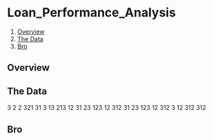 # Loan_Performance_Analysis
1. [Overview](#overview)
2. [The Data](#the-data)
2. [Bro](#bro)

## Overview

## The Data
3
2
2
321
31
3
13
213
12
31
23
123
12
312
31
23
123
12
312
3
12
312
312

## Bro
